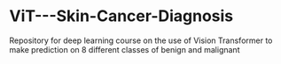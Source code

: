 # ViT---Skin-Cancer-Diagnosis
Repository for deep learning course on the use of Vision Transformer to make prediction on 8 different classes of benign and malignant
